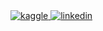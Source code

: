 <a href="https://www.kaggle.com/datascienceimcomming" rel="nofollow">
    <img alt="kaggle" src="https://img.shields.io/badge/Kaggle-035a7d?&logo=kaggle&logoColor=white">
</a>
<a href="https://www.linkedin.com/in/fedor-kobak-30bba5258/">
    <img alt="linkedin" src="https://img.shields.io/badge/linkedin-%230077B5.svg?&logo=linkedin&logoColor=white">
</a>
